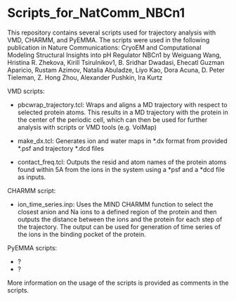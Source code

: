 # Scripts_for_NatComm_NBCn1
This repository contains several scripts used for trajectory analysis with VMD, CHARMM, and PyEMMA. 
The scripts were used in the following publication in Nature Communications:
CryoEM and Computational Modeling Structural Insights into pH Regulator NBCn1 by
Weiguang Wang, Hristina R. Zhekova, Kirill Tsirulnikov1, B. Sridhar Dwadasi, Ehecatl Guzman Aparicio, Rustam Azimov, 
Natalia Abuladze, Liyo Kao, Dora Acuna, D. Peter Tieleman, Z. Hong Zhou, Alexander Pushkin, Ira Kurtz

VMD scripts:
- pbcwrap_trajectory.tcl: Wraps and aligns a MD trajectory with respect to selected protein atoms.
This results in a MD trajectory with the protein in the center of the periodic cell, which can then be
used for further analysis with scripts or VMD tools (e.g. VolMap)

- make_dx.tcl: Generates ion and water maps in *.dx format from provided *.psf and trajectory *.dcd files

- contact_freq.tcl: Outputs the resid and atom names of the protein atoms found within 5A from the ions in the system
using a *psf and a *dcd file as inputs.

CHARMM script:
- ion_time_series.inp: Uses the MIND CHARMM function to select the closest anion and Na ions to a defined region of
the protein and then outputs the distance between the ions and the protein for each step of the trajectory. 
The output can be used for generation of time series of the ions in the binding pocket of the protein.

PyEMMA scripts:
- ?
- ?

More information on the usage of the scripts is provided as comments in the scripts.
